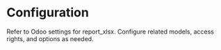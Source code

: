 # Configuration

Refer to Odoo settings for report_xlsx. Configure related models, access rights, and options as needed.
